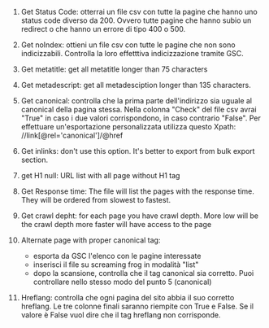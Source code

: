 1. Get Status Code: otterrai un file csv con tutte la pagine che hanno uno status code diverso da 200. Ovvero tutte pagine che hanno subio un redirect o che hanno un errore di tipo 400 o 500.

2. Get noIndex: ottieni un file csv con tutte le pagine che non sono indicizzabili. Controlla la loro effetttiva indicizzazione tramite GSC.

3. Get metatitle: get all metatitle longer than 75 characters

4. Get metadescript: get all metadesciption longer than 135 characters.

5. Get canonical: controlla che la prima parte dell'indirizzo sia uguale al canonical della pagina stessa. Nella colonna "Check" del file csv avrai "True" in caso i due valori corrispondono, in caso contrario "False".
Per effettuare un'esportazione personalizzata utilizza questo Xpath: //link[@rel='canonical']/@href

6. Get inlinks: don't use this option. It's better to export from bulk export section.

7. get H1 null: URL list with all page without H1 tag

8. Get Response time: The file will list the pages with the response time. They will be ordered from slowest to fastest.

9. Get crawl depht: for each page you have crawl depth. More low will be the crawl depth more faster will have access to the page

10. Alternate page with proper canonical tag: 
    - esporta da GSC l'elenco con le pagine interessate
    - inserisci il file su screaming frog in modalità "list"
    - dopo la scansione, controlla che il tag canonical sia corretto. Puoi controllare nello stesso modo del punto 5 (canonical)

11. Hreflang: controlla che ogni pagina del sito abbia il suo corretto hreflang. 
    Le tre colonne finali saranno riempite con True e False. Se il valore è  False vuol dire che il tag hreflang non corrisponde.